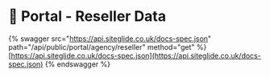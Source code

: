 # 🔗 Portal - Reseller Data

{% swagger src="https://api.siteglide.co.uk/docs-spec.json" path="/api/public/portal/agency/reseller" method="get" %}
[https://api.siteglide.co.uk/docs-spec.json](https://api.siteglide.co.uk/docs-spec.json)
{% endswagger %}

